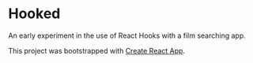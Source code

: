# Hooked 

An early experiment in the use of React Hooks with a film searching app.

This project was bootstrapped with [Create React App](https://github.com/facebook/create-react-app).
